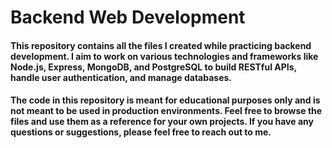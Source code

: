 # Backend Web Development

#### This repository contains all the files I created while practicing backend development. I aim to work on various technologies and frameworks like Node.js, Express, MongoDB, and PostgreSQL to build RESTful APIs, handle user authentication, and manage databases.

#### The code in this repository is meant for educational purposes only and is not meant to be used in production environments. Feel free to browse the files and use them as a reference for your own projects. If you have any questions or suggestions, please feel free to reach out to me.



